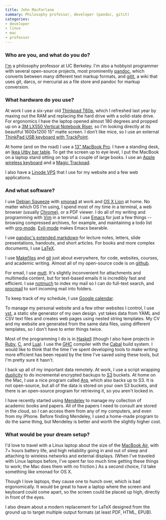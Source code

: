 ```yaml
---
title: John MacFarlane
summary: Philosophy professor, developer (pandoc, gitit)
categories:
- developer
- linux
- mac
- professor
---
```


### Who are you, and what do you do?

[I'm](http://johnmacfarlane.net/ "John's website.") a philosophy professor at UC Berkeley. I'm also a hobbyist programmer with several open-source projects, most prominently [pandoc][], which converts between many different text markup formats, and [gitit][], a wiki that uses git, darcs, or mercurial as a file store and pandoc for markup conversion.

### What hardware do you use?

At work I use a six-year old [Thinkpad T60p][thinkpad-t60p], which I refreshed last year by maxing out the RAM and replacing the hard drive with a solid-state drive. For ergonomics I have the laptop opened almost 180 degrees and propped up on a [3M LX550 Vertical Notebook Riser][lx550], so I'm looking directly at its beautiful 1600x1200 15" matte screen. I don't like mice, so I use an external [ThinkPad USB keyboard with TrackPoint][thinkpad-usb-keyboard].

At home (and on the road) I use a [13" MacBook Pro][macbook-pro]. I have a standing desk, an [Ikea Utby bar table][utby]. To get the screen up to eye level, I put the MacBook on a laptop stand sitting on top of a couple of large books. I use an [Apple wireless keyboard][keyboard] and a [Magic Trackpad][magic-trackpad].

I also have a [Linode VPS][linode] that I use for my website and a few web applications.

### And what software?

I use [Debian Squeeze][debian] with [xmonad][] at work and [OS X Lion][macos] at home. No matter which OS I'm using, I spend most of my time in a terminal, a web browser (usually [Chrome][]), or a PDF viewer. I do all of my writing and programming with [Vim][] in a terminal. I use [Emacs][] for just a few things -- browsing compressed archives, for example, and maintaining a todo list with [org-mode][]. [Evil-mode][] makes Emacs bearable.

I use [pandoc's extended markdown](http://johnmacfarlane.net/pandoc/README.html#pandocs-markdown "John's extension of Markdown.") for lecture notes, letters, slide presentations, handouts, and short articles. For books and more complex documents, I use [LaTeX][].

I use [Makefiles][make] and [git][] just about everywhere, for code, websites, courses, and academic writing. Almost all of my open-source code is on [github][].

For email, I use [mutt][]. It's slightly inconvenient for attachments and multimedia content, but for text-based emails it is incredibly fast and efficient. I use [notmuch][] to index my mail so I can do full-text search, and [procmail][] to sort incoming mail into folders.

To keep track of my schedule, I use [Google calendar][google-calendar].

To manage my personal website and a few other websites I control, I use [yst][], a static site generator of my own design. yst takes data from YAML and CSV text files and creates web pages using nested string templates. My CV and my website are generated from the same data files, using different templates, so I don't have to enter things twice.

Most of the programming I do is in [Haskell][] (though I also have projects in [Ruby][], [C][], and [Lua][]). I use the [GHC][] compiler with the [Cabal][] build system. I would like to think that the time I've spent developing tools to make writing more efficient has been repaid by the time I've saved using these tools, but I'm pretty sure it hasn't.

I back up all of my important data remotely. At work, I use a script wrapping [duplicity][] to do incremental encrypted backups to [S3][] buckets. At home on the Mac, I use a nice program called [Arq][], which also backs up to S3. It is not open-source, but all of the data is stored on your own S3 buckets, and there is an open-source program for retrieving it, so you aren't locked in.

I have recently started using [Mendeley][] to manage my collection of academic books and papers. All of the papers I need to consult are stored in the cloud, so I can access them from any of my computers, and even from my iPhone. Before finding Mendeley, I used a home-made program to do the same thing, but Mendeley is better and worth the slightly higher cost.

### What would be your dream setup?

I'd love to travel with a Linux laptop about the size of the [MacBook Air][macbook-air], with 7+ hours battery life, and high reliability going in and out of sleep and attaching to wireless networks and external displays. (When I've traveled with Linux laptops before, I've spent far too much time getting these things to work; the Mac does them with no friction.) As a second choice, I'd take something like xmonad for OS X.

Though I love laptops, they cause one to hunch over, which is bad ergonomically. It would be great to have a laptop where the screen and keyboard could come apart, so the screen could be placed up high, directly in front of the eyes.

I also dream about a modern replacement for LaTeX designed from the ground up to target multiple output formats (at least PDF, HTML, EPUB).

[arq]: https://www.arqbackup.com/ "S3-based backup for the Mac."
[c]: https://en.wikipedia.org/wiki/C_(programming_language) "A compiled programming language."
[cabal]: https://www.haskell.org/cabal/ "A packaging system for Haskell."
[chrome]: https://www.google.com/intl/en/chrome/browser/ "A WebKit-based browser, where each tab runs in its own thread."
[debian]: https://www.debian.org/ "A Linux distribution."
[duplicity]: http://duplicity.nongnu.org/ "An rsync-based backup program."
[emacs]: http://www.gnu.org/software/emacs/ "A free open-source text editor."
[evil-mode]: https://www.emacswiki.org/emacs/Evil "An extension for Emacs to bring it vim-like features."
[ghc]: https://www.haskell.org/ghc/ "An open-source Haskell compiler and interactive environment."
[git]: https://git-scm.com/ "A version control system."
[github]: https://github.com/ "A Git code repository service."
[gitit]: http://gitit.net/ "A wiki system backed by Git, darcs or Mecurial."
[google-calendar]: https://en.wikipedia.org/wiki/Google_Calendar "A web-based calendar client."
[haskell]: https://wiki.haskell.org/Haskell "A functional programming language."
[keyboard]: https://www.apple.com/keyboard/ "The keyboard."
[latex]: https://www.latex-project.org/ "Typesetting software."
[linode]: https://www.linode.com "A VPS hosting service."
[lua]: http://www.lua.org/ "An interpreted scripting language."
[lx550]: https://www.amazon.com/3M-Vertical-Notebook-Riser-LX550/dp/B0006HVM4A "A device for keeping your laptop elevated."
[macbook-air]: https://www.apple.com/macbook-air/ "A very thin laptop."
[macbook-pro]: https://www.apple.com/macbook-pro/ "A laptop."
[macos]: https://en.wikipedia.org/wiki/MacOS "An operating system for Mac hardware."
[magic-trackpad]: https://www.apple.com/magictrackpad/ "A trackpad for desktop machines."
[make]: http://www.gnu.org/software/make/manual/make.html "Software to prepare code for compilation."
[mendeley]: https://www.mendeley.com/ "A reference and academic service."
[mutt]: http://www.mutt.org/ "A command-line email client."
[notmuch]: https://notmuchmail.org/ "An email index and search tool."
[org-mode]: https://orgmode.org/ "An Emacs mode for notes and to-do items."
[pandoc]: https://pandoc.org/ "A Markdown document converter."
[procmail]: https://en.wikipedia.org/wiki/Procmail "A mail delivery agent."
[ruby]: https://www.ruby-lang.org/en/ "An interpreted scripting language."
[s3]: https://aws.amazon.com/s3/ "Cloud-based Internet storage magic."
[thinkpad-t60p]: https://support.lenovo.com/en_US/detail.page?LegacyDocID=MIGR-62487 "A 15 inch PC laptop."
[thinkpad-usb-keyboard]: https://support.lenovo.com/en_US/product-and-parts/detail.page?LegacyDocID=MIGR-73183 "A USB keyboard."
[utby]: https://www.ikea.com/us/en/catalog/products/S89843460/ "A bar table."
[vim]: https://www.vim.org/ "A command-line text editor."
[xmonad]: https://xmonad.org/ "A tiling window manager for X11."
[yst]: https://github.com/jgm/yst "A static site generator."
